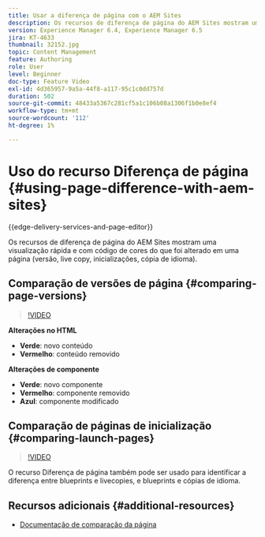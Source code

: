 ```yaml
---
title: Usar a diferença de página com o AEM Sites
description: Os recursos de diferença de página do AEM Sites mostram uma visualização rápida e com código de cores do que foi alterado em uma página (versão, live copy, inicializações, cópia de idioma).
version: Experience Manager 6.4, Experience Manager 6.5
jira: KT-4633
thumbnail: 32152.jpg
topic: Content Management
feature: Authoring
role: User
level: Beginner
doc-type: Feature Video
exl-id: 4d365957-9a5a-44f8-a117-95c1c0dd757d
duration: 502
source-git-commit: 48433a5367c281cf5a1c106b08a1306f1b0e8ef4
workflow-type: tm+mt
source-wordcount: '112'
ht-degree: 1%

---
```


# Uso do recurso Diferença de página {#using-page-difference-with-aem-sites}

{{edge-delivery-services-and-page-editor}}

Os recursos de diferença de página do AEM Sites mostram uma visualização rápida e com código de cores do que foi alterado em uma página (versão, live copy, inicializações, cópia de idioma).

## Comparação de versões de página {#comparing-page-versions}

>[!VIDEO](https://video.tv.adobe.com/v/32152?quality=12&learn=on)

**Alterações no HTML**

* **Verde**: novo conteúdo
* **Vermelho**: conteúdo removido

**Alterações de componente**

* **Verde**: novo componente
* **Vermelho**: componente removido
* **Azul**: componente modificado

## Comparação de páginas de inicialização {#comparing-launch-pages}

>[!VIDEO](https://video.tv.adobe.com/v/17746?quality=12&learn=on)

O recurso Diferença de página também pode ser usado para identificar a diferença entre blueprints e livecopies, e blueprints e cópias de idioma.

## Recursos adicionais {#additional-resources}

* [Documentação de comparação da página](https://experienceleague.adobe.com/docs/experience-manager-65/authoring/siteandpage/page-diff.html?lang=pt-BR)
